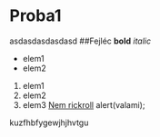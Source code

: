 # Proba1
asdasdasdasdasd
##Fejléc
**bold**
*italic*
- elem1
- elem2
1. elem1
2. elem2
3. elem3
[Nem rickroll](https://www.youtube.com/watch?v=dQw4w9WgXcQ)
alert(valami);

kuzfhbfygewjhjhvtgu
